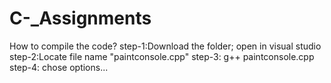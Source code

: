 # C-_Assignments
How to compile the code?
step-1:Download the folder; open in visual studio
step-2:Locate file name "paintconsole.cpp"
step-3: g++ paintconsole.cpp 
step-4: chose options...
